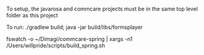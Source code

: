 To setup, the javarosa and commcare projects must be in the same top level folder as this project

To run:
./gradlew build; java -jar build/libs/formsplayer


fswatch -o ~/Dimagi/commcare-spring | xargs -n1 /Users/willpride/scripts/build_spring.sh
